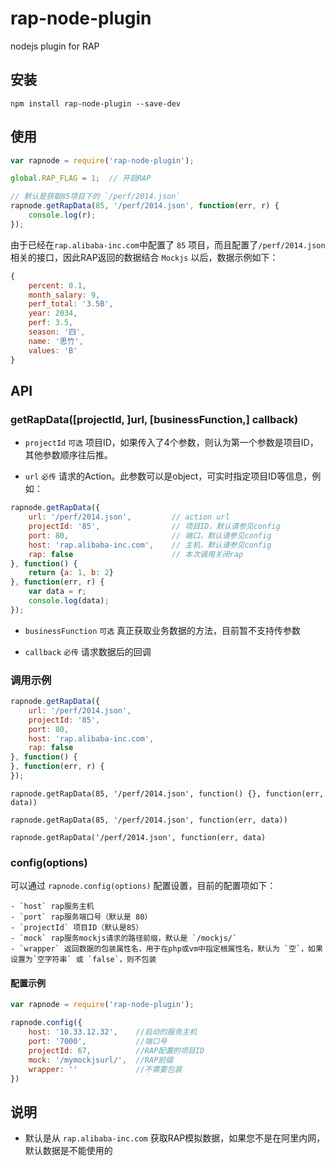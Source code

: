 rap-node-plugin
===============

nodejs plugin for RAP

## 安装

`npm install rap-node-plugin --save-dev`

## 使用

```js
var rapnode = require('rap-node-plugin');

global.RAP_FLAG = 1;  // 开启RAP

// 默认是获取85项目下的 `/perf/2014.json` 
rapnode.getRapData(85, '/perf/2014.json', function(err, r) {
    console.log(r);
});
```

由于已经在`rap.alibaba-inc.com`中配置了 `85` 项目，而且配置了`/perf/2014.json`相关的接口，因此RAP返回的数据结合 `Mockjs` 以后，数据示例如下：

```js
{ 
    percent: 0.1,
    month_salary: 9,
    perf_total: '3.5B',
    year: 2034,
    perf: 3.5,
    season: '四',
    name: '思竹',
    values: 'B' 
}
```

## API

### getRapData([projectId, ]url, [businessFunction,] callback)

- `projectId` `可选` 项目ID，如果传入了4个参数，则认为第一个参数是项目ID，其他参数顺序往后推。

- `url` `必传` 请求的Action。此参数可以是object，可实时指定项目ID等信息，例如：

```js
rapnode.getRapData({
    url: '/perf/2014.json',         // action url
    projectId: '85',                // 项目ID，默认请参见config
    port: 80,                       // 端口，默认请参见config
    host: 'rap.alibaba-inc.com',    // 主机，默认请参见config
    rap: false                      // 本次调用关闭rap
}, function() {
    return {a: 1, b: 2}
}, function(err, r) {
    var data = r;
    console.log(data);
});
```

- `businessFunction` `可选` 真正获取业务数据的方法，目前暂不支持传参数

- `callback` `必传` 请求数据后的回调

### 调用示例
```js
rapnode.getRapData({
    url: '/perf/2014.json', 
    projectId: '85', 
    port: 80,
    host: 'rap.alibaba-inc.com', 
    rap: false
}, function() {
}, function(err, r) {
});
```

```
rapnode.getRapData(85, '/perf/2014.json', function() {}, function(err, data))
```

```
rapnode.getRapData(85, '/perf/2014.json', function(err, data))
```

```
rapnode.getRapData('/perf/2014.json', function(err, data)
```

### config(options)

可以通过 `rapnode.config(options)` 配置设置，目前的配置项如下：

    - `host` rap服务主机
    - `port` rap服务端口号（默认是 80）
    - `projectId` 项目ID（默认是85）
    - `mock` rap服务mockjs请求的路径前缀，默认是 `/mockjs/`
    - `wrapper` 返回数据的包装属性名，用于在php或vm中指定根属性名，默认为 `空`，如果设置为`空字符串` 或 `false`，则不包装

#### 配置示例

```js
var rapnode = require('rap-node-plugin');

rapnode.config({
    host: '10.33.12.32',    //启动的服务主机
    port: '7000',           //端口号
    projectId: 67,          //RAP配置的项目ID
    mock: '/mymockjsurl/',  //RAP前缀
    wrapper: ''             //不需要包装
})
```

## 说明

- 默认是从 `rap.alibaba-inc.com` 获取RAP模拟数据，如果您不是在阿里内网，默认数据是不能使用的